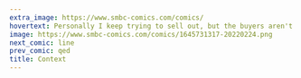 ```yaml
---
extra_image: https://www.smbc-comics.com/comics/
hovertext: Personally I keep trying to sell out, but the buyers aren't forthcoming.
image: https://www.smbc-comics.com/comics/1645731317-20220224.png
next_comic: line
prev_comic: qed
title: Context
---
```


